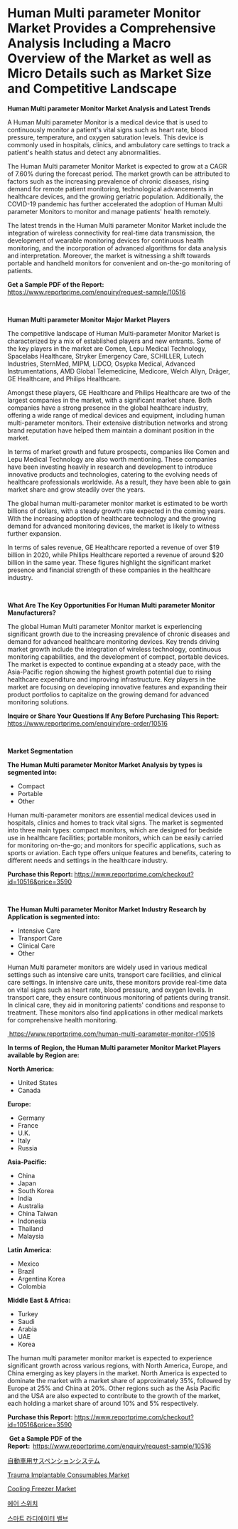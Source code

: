 <p><h1>Human Multi parameter Monitor Market Provides a Comprehensive Analysis Including a Macro Overview of the Market as well as Micro Details such as Market Size and Competitive Landscape</h1></p><p><strong>Human Multi parameter Monitor Market Analysis and Latest Trends</strong></p>
<p><p>A Human Multi parameter Monitor is a medical device that is used to continuously monitor a patient's vital signs such as heart rate, blood pressure, temperature, and oxygen saturation levels. This device is commonly used in hospitals, clinics, and ambulatory care settings to track a patient's health status and detect any abnormalities.</p><p>The Human Multi parameter Monitor Market is expected to grow at a CAGR of 7.60% during the forecast period. The market growth can be attributed to factors such as the increasing prevalence of chronic diseases, rising demand for remote patient monitoring, technological advancements in healthcare devices, and the growing geriatric population. Additionally, the COVID-19 pandemic has further accelerated the adoption of Human Multi parameter Monitors to monitor and manage patients' health remotely.</p><p>The latest trends in the Human Multi parameter Monitor Market include the integration of wireless connectivity for real-time data transmission, the development of wearable monitoring devices for continuous health monitoring, and the incorporation of advanced algorithms for data analysis and interpretation. Moreover, the market is witnessing a shift towards portable and handheld monitors for convenient and on-the-go monitoring of patients.</p></p>
<p><strong>Get a Sample PDF of the Report:&nbsp;</strong> <a href="https://www.reportprime.com/enquiry/request-sample/10516">https://www.reportprime.com/enquiry/request-sample/10516</a></p>
<p>&nbsp;</p>
<p><strong>Human Multi parameter Monitor Major Market Players</strong></p>
<p><p>The competitive landscape of Human Multi-parameter Monitor Market is characterized by a mix of established players and new entrants. Some of the key players in the market are Comen, Lepu Medical Technology, Spacelabs Healthcare, Stryker Emergency Care, SCHILLER, Lutech Industries, SternMed, MIPM, LiDCO, Osypka Medical, Advanced Instrumentations, AMD Global Telemedicine, Medicore, Welch Allyn, Dräger, GE Healthcare, and Philips Healthcare.</p><p>Amongst these players, GE Healthcare and Philips Healthcare are two of the largest companies in the market, with a significant market share. Both companies have a strong presence in the global healthcare industry, offering a wide range of medical devices and equipment, including human multi-parameter monitors. Their extensive distribution networks and strong brand reputation have helped them maintain a dominant position in the market.</p><p>In terms of market growth and future prospects, companies like Comen and Lepu Medical Technology are also worth mentioning. These companies have been investing heavily in research and development to introduce innovative products and technologies, catering to the evolving needs of healthcare professionals worldwide. As a result, they have been able to gain market share and grow steadily over the years.</p><p>The global human multi-parameter monitor market is estimated to be worth billions of dollars, with a steady growth rate expected in the coming years. With the increasing adoption of healthcare technology and the growing demand for advanced monitoring devices, the market is likely to witness further expansion.</p><p>In terms of sales revenue, GE Healthcare reported a revenue of over $19 billion in 2020, while Philips Healthcare reported a revenue of around $20 billion in the same year. These figures highlight the significant market presence and financial strength of these companies in the healthcare industry.</p></p>
<p>&nbsp;</p>
<p><strong>What Are The Key Opportunities For Human Multi parameter Monitor Manufacturers?</strong></p>
<p><p>The global Human Multi parameter Monitor market is experiencing significant growth due to the increasing prevalence of chronic diseases and demand for advanced healthcare monitoring devices. Key trends driving market growth include the integration of wireless technology, continuous monitoring capabilities, and the development of compact, portable devices. The market is expected to continue expanding at a steady pace, with the Asia-Pacific region showing the highest growth potential due to rising healthcare expenditure and improving infrastructure. Key players in the market are focusing on developing innovative features and expanding their product portfolios to capitalize on the growing demand for advanced monitoring solutions.</p></p>
<p><strong>Inquire or Share Your Questions If Any Before Purchasing This Report:</strong> <a href="https://www.reportprime.com/enquiry/pre-order/10516">https://www.reportprime.com/enquiry/pre-order/10516</a></p>
<p>&nbsp;</p>
<p><strong>Market Segmentation</strong></p>
<p><strong>The Human Multi parameter Monitor Market Analysis by types is segmented into:</strong></p>
<p><ul><li>Compact</li><li>Portable</li><li>Other</li></ul></p>
<p><p>Human multi-parameter monitors are essential medical devices used in hospitals, clinics and homes to track vital signs. The market is segmented into three main types: compact monitors, which are designed for bedside use in healthcare facilities; portable monitors, which can be easily carried for monitoring on-the-go; and monitors for specific applications, such as sports or aviation. Each type offers unique features and benefits, catering to different needs and settings in the healthcare industry.</p></p>
<p><strong>Purchase this Report:&nbsp;</strong><a href="https://www.reportprime.com/checkout?id=10516&price=3590">https://www.reportprime.com/checkout?id=10516&price=3590</a></p>
<p>&nbsp;</p>
<p><strong>The Human Multi parameter Monitor Market Industry Research by Application is segmented into:</strong></p>
<p><ul><li>Intensive Care</li><li>Transport Care</li><li>Clinical Care</li><li>Other</li></ul></p>
<p><p>Human Multi parameter monitors are widely used in various medical settings such as intensive care units, transport care facilities, and clinical care settings. In intensive care units, these monitors provide real-time data on vital signs such as heart rate, blood pressure, and oxygen levels. In transport care, they ensure continuous monitoring of patients during transit. In clinical care, they aid in monitoring patients' conditions and response to treatment. These monitors also find applications in other medical markets for comprehensive health monitoring.</p></p>
<p><a href="https://www.reportprime.com/human-multi-parameter-monitor-r10516">&nbsp;https://www.reportprime.com/human-multi-parameter-monitor-r10516</a></p>
<p><strong>In terms of Region, the Human Multi parameter Monitor Market Players available by Region are:</strong></p>
<p>
    <p> <strong> North America: </strong>
        <ul>
            <li>United States</li>
            <li>Canada</li>
        </ul>
        </p> 
    <p> <strong> Europe: </strong>
        <ul>
            <li>Germany</li>
            <li>France</li>
            <li>U.K.</li>
            <li>Italy</li>
            <li>Russia</li>
        </ul>
        </p> 
    <p> <strong> Asia-Pacific: </strong>
        <ul>
            <li>China</li>
            <li>Japan</li>
            <li>South Korea</li>
            <li>India</li>
            <li>Australia</li>
            <li>China Taiwan</li>
            <li>Indonesia</li>
            <li>Thailand</li>
            <li>Malaysia</li>
        </ul>
        </p> 
    <p> <strong> Latin America: </strong>
        <ul>
            <li>Mexico</li>
            <li>Brazil</li>
            <li>Argentina Korea</li>
            <li>Colombia</li>
        </ul>
        </p> 
    <p> <strong> Middle East & Africa: </strong>
        <ul>
            <li>Turkey</li>
            <li>Saudi</li>
            <li>Arabia</li>
            <li>UAE</li>
            <li>Korea</li>
        </ul>
    </p>
    </p>
<p><p>The human multi parameter monitor market is expected to experience significant growth across various regions, with North America, Europe, and China emerging as key players in the market. North America is expected to dominate the market with a market share of approximately 35%, followed by Europe at 25% and China at 20%. Other regions such as the Asia Pacific and the USA are also expected to contribute to the growth of the market, each holding a market share of around 10% and 5% respectively.</p></p>
<p><strong>Purchase this Report: </strong><a href="https://www.reportprime.com/checkout?id=10516&price=3590">https://www.reportprime.com/checkout?id=10516&price=3590</a></p>
<p>&nbsp;<strong>Get a Sample PDF of the Report:&nbsp;&nbsp;</strong><a href="https://www.reportprime.com/enquiry/request-sample/10516">https://www.reportprime.com/enquiry/request-sample/10516</a></p>
<p><strong></strong></p>
<p><p><a href="https://github.com/dadanedu33/Market-Research-Report-List-1/blob/main/400094179566.md">自動車用サスペンションシステム</a></p><p><a href="https://github.com/IzaiahBartell/Market-Research-Report-List-1/blob/main/trauma-implantable-consumables-market.md">Trauma Implantable Consumables Market</a></p><p><a href="https://issuu.com/reportprime-2/docs/cooling-freezer-market-size-2030.pptx">Cooling Freezer Market</a></p><p><a href="https://github.com/Hubertstyenger6685/Market-Research-Report-List-1/blob/main/310502174388.md">에어 스위치</a></p><p><a href="https://github.com/anton65482023/Market-Research-Report-List-1/blob/main/868151174389.md">스마트 라디에이터 밸브</a></p></p>